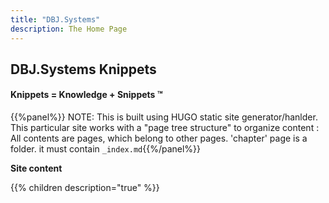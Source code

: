 ```yaml
---
title: "DBJ.Systems"
description: The Home Page
---
```


## DBJ.Systems Knippets 
#### Knippets = Knowledge + Snippets &trade;

{{%panel%}} NOTE: This is built using HUGO static site generator/hanlder. This particular site works with a "page tree structure" to organize content : All contents are pages, which belong to other pages. 'chapter' page is a folder. it must contain <code>_index.md</code>{{%/panel%}}

**Site content**  

{{% children description="true" %}}



